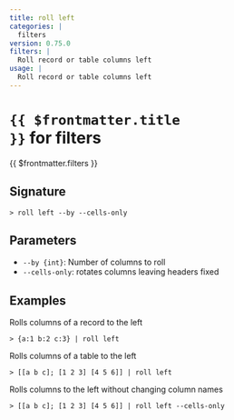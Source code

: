 ```yaml
---
title: roll left
categories: |
  filters
version: 0.75.0
filters: |
  Roll record or table columns left
usage: |
  Roll record or table columns left
---
```


# <code>{{ $frontmatter.title }}</code> for filters

<div class='command-title'>{{ $frontmatter.filters }}</div>

## Signature

```> roll left --by --cells-only```

## Parameters

 -  `--by {int}`: Number of columns to roll
 -  `--cells-only`: rotates columns leaving headers fixed

## Examples

Rolls columns of a record to the left
```shell
> {a:1 b:2 c:3} | roll left
```

Rolls columns of a table to the left
```shell
> [[a b c]; [1 2 3] [4 5 6]] | roll left
```

Rolls columns to the left without changing column names
```shell
> [[a b c]; [1 2 3] [4 5 6]] | roll left --cells-only
```
